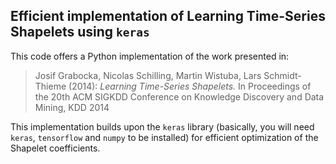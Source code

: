 Efficient implementation of Learning Time-Series Shapelets using `keras`
---

This code offers a Python implementation of the work presented in:

> Josif Grabocka, Nicolas Schilling, Martin Wistuba, Lars Schmidt-Thieme (2014): _Learning Time-Series Shapelets._
> In Proceedings of the 20th ACM SIGKDD Conference on Knowledge Discovery and Data Mining, KDD 2014

This implementation builds upon the `keras` library (basically, you will need `keras`, `tensorflow` and `numpy` to be 
installed) for efficient optimization of the Shapelet coefficients.